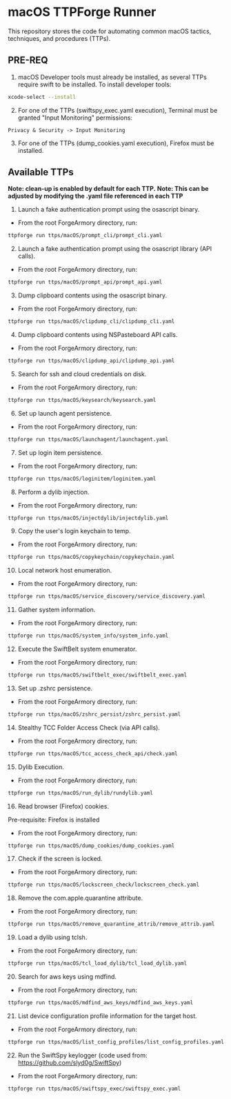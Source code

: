 # macOS TTPForge Runner

This repository stores the code for automating common macOS tactics, techniques, and procedures (TTPs).

## PRE-REQ

1. macOS Developer tools must already be installed, as several TTPs require swift to be installed. To install developer tools:

```bash
xcode-select --install
```

2. For one of the TTPs (swiftspy_exec.yaml execution), Terminal must be granted "Input Monitoring" permissions:

```text
Privacy & Security -> Input Monitoring
```

3. For one of the TTPs (dump_cookies.yaml execution), Firefox must be installed.

## Available TTPs

**Note: clean-up is enabled by default for each TTP.**
**Note: This can be adjusted by modifying the .yaml file referenced in each TTP**

1. Launch a fake authentication prompt using the osascript binary.

- From the root ForgeArmory directory, run:

```bash
ttpforge run ttps/macOS/prompt_cli/prompt_cli.yaml
```

2. Launch a fake authentication prompt using the osascript library (API calls).

- From the root ForgeArmory directory, run:

```bash
ttpforge run ttps/macOS/prompt_api/prompt_api.yaml
```

3. Dump clipboard contents using the osascript binary.

- From the root ForgeArmory directory, run:

```bash
ttpforge run ttps/macOS/clipdump_cli/clipdump_cli.yaml
```

4. Dump clipboard contents using NSPasteboard API calls.

- From the root ForgeArmory directory, run:

```bash
ttpforge run ttps/macOS/clipdump_api/clipdump_api.yaml
```

5. Search for ssh and cloud credentials on disk.

- From the root ForgeArmory directory, run:

```bash
ttpforge run ttps/macOS/keysearch/keysearch.yaml
```

6. Set up launch agent persistence.

- From the root ForgeArmory directory, run:

```bash
ttpforge run ttps/macOS/launchagent/launchagent.yaml
```

7. Set up login item persistence.

- From the root ForgeArmory directory, run:

```bash
ttpforge run ttps/macOS/loginitem/loginitem.yaml
```

8. Perform a dylib injection.

- From the root ForgeArmory directory, run:

```bash
ttpforge run ttps/macOS/injectdylib/injectdylib.yaml
```

9. Copy the user's login keychain to temp.

- From the root ForgeArmory directory, run:

```bash
ttpforge run ttps/macOS/copykeychain/copykeychain.yaml
```

10. Local network host enumeration.

- From the root ForgeArmory directory, run:

```bash
ttpforge run ttps/macOS/service_discovery/service_discovery.yaml
```

11. Gather system information.

- From the root ForgeArmory directory, run:

```bash
ttpforge run ttps/macOS/system_info/system_info.yaml
```

12. Execute the SwiftBelt system enumerator.

- From the root ForgeArmory directory, run:

```bash
ttpforge run ttps/macOS/swiftbelt_exec/swiftbelt_exec.yaml
```

13. Set up .zshrc persistence.

- From the root ForgeArmory directory, run:

```bash
ttpforge run ttps/macOS/zshrc_persist/zshrc_persist.yaml
```

14. Stealthy TCC Folder Access Check (via API calls).

- From the root ForgeArmory directory, run:

```bash
ttpforge run ttps/macOS/tcc_access_check_api/check.yaml
```

15. Dylib Execution.

- From the root ForgeArmory directory, run:

```bash
ttpforge run ttps/macOS/run_dylib/rundylib.yaml
```

16. Read browser (Firefox) cookies.

Pre-requisite: Firefox is installed

- From the root ForgeArmory directory, run:

```bash
ttpforge run ttps/macOS/dump_cookies/dump_cookies.yaml
```

17. Check if the screen is locked.

- From the root ForgeArmory directory, run:

```bash
ttpforge run ttps/macOS/lockscreen_check/lockscreen_check.yaml
```

18. Remove the com.apple.quarantine attribute.

- From the root ForgeArmory directory, run:

```bash
ttpforge run ttps/macOS/remove_quarantine_attrib/remove_attrib.yaml
```

19. Load a dylib using tclsh.

- From the root ForgeArmory directory, run:

```bash
ttpforge run ttps/macOS/tcl_load_dylib/tcl_load_dylib.yaml
```

20. Search for aws keys using mdfind.

- From the root ForgeArmory directory, run:

```bash
ttpforge run ttps/macOS/mdfind_aws_keys/mdfind_aws_keys.yaml
```

21. List device configuration profile information for the target host.

- From the root ForgeArmory directory, run:

```bash
ttpforge run ttps/macOS/list_config_profiles/list_config_profiles.yaml
```

22. Run the SwiftSpy keylogger (code used from: https://github.com/slyd0g/SwiftSpy)

- From the root ForgeArmory directory, run:

```bash
ttpforge run ttps/macOS/swiftspy_exec/swiftspy_exec.yaml
```
